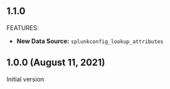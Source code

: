 ## 1.1.0

FEATURES:

* **New Data Source:** `splunkconfig_lookup_attributes`

## 1.0.0 (August 11, 2021)

Initial version
